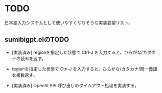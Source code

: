 # TODO

日本語入力システムとして使いやすくなりそうな実装要望リスト。

## sumibigpt.elのTODO

* [実装済み] regionを指定した状態で Ctrl-J を入力すると、ひらがな/カタカナの読みを返す。

* regionを指定した状態で Ctrl-J を入力すると、ひらがな/カタカナ/同一義語を複数返す。

* [実装済み] OpenAI API 呼び出しのタイムアウト処理を実装する。
